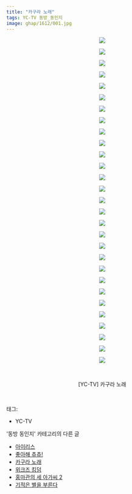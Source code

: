 ```yaml
---
title: "카구라 노래"
tags: YC-TV 동방_동인지
image: ghap/1612/001.jpg
---
```

<div class="article">
<p style="text-align: center; clear: none; float: none;"><img src="{{ site.nasurl }}/ghap/1612/001.jpg"/></p>
<p style="text-align: center; clear: none; float: none;"><img src="{{ site.nasurl }}/ghap/1612/002.jpg"/></p>
<p style="text-align: center; clear: none; float: none;"><img src="{{ site.nasurl }}/ghap/1612/003.jpg"/></p>
<p style="text-align: center; clear: none; float: none;"><img src="{{ site.nasurl }}/ghap/1612/004.jpg"/></p>
<p style="text-align: center; clear: none; float: none;"><img src="{{ site.nasurl }}/ghap/1612/005.jpg"/></p>
<p style="text-align: center; clear: none; float: none;"><img src="{{ site.nasurl }}/ghap/1612/006.jpg"/></p>
<p style="text-align: center; clear: none; float: none;"><img src="{{ site.nasurl }}/ghap/1612/007.jpg"/></p>
<p style="text-align: center; clear: none; float: none;"><img src="{{ site.nasurl }}/ghap/1612/008.jpg"/></p>
<p style="text-align: center; clear: none; float: none;"><img src="{{ site.nasurl }}/ghap/1612/009.jpg"/></p>
<p style="text-align: center; clear: none; float: none;"><img src="{{ site.nasurl }}/ghap/1612/010.jpg"/></p>
<p style="text-align: center; clear: none; float: none;"><img src="{{ site.nasurl }}/ghap/1612/011.jpg"/></p>
<p style="text-align: center; clear: none; float: none;"><img src="{{ site.nasurl }}/ghap/1612/012.jpg"/></p>
<p style="text-align: center; clear: none; float: none;"><img src="{{ site.nasurl }}/ghap/1612/013.jpg"/></p>
<p style="text-align: center; clear: none; float: none;"><img src="{{ site.nasurl }}/ghap/1612/014.jpg"/></p>
<p style="text-align: center; clear: none; float: none;"><img src="{{ site.nasurl }}/ghap/1612/015.jpg"/></p>
<p style="text-align: center; clear: none; float: none;"><img src="{{ site.nasurl }}/ghap/1612/016.jpg"/></p>
<p style="text-align: center; clear: none; float: none;"><img src="{{ site.nasurl }}/ghap/1612/017.jpg"/></p>
<p style="text-align: center; clear: none; float: none;"><img src="{{ site.nasurl }}/ghap/1612/018.jpg"/></p>
<p style="text-align: center; clear: none; float: none;"><img src="{{ site.nasurl }}/ghap/1612/019.jpg"/></p>
<p style="text-align: center; clear: none; float: none;"><img src="{{ site.nasurl }}/ghap/1612/020.jpg"/></p>
<p style="text-align: center; clear: none; float: none;"><img src="{{ site.nasurl }}/ghap/1612/021.jpg"/></p>
<p style="text-align: center; clear: none; float: none;"><img src="{{ site.nasurl }}/ghap/1612/022.jpg"/></p>
<p style="text-align: center; clear: none; float: none;"><img src="{{ site.nasurl }}/ghap/1612/023.jpg"/></p>
<p style="text-align: center; clear: none; float: none;"><img src="{{ site.nasurl }}/ghap/1612/024.jpg"/></p>
<p style="text-align: center; clear: none; float: none;"><img src="{{ site.nasurl }}/ghap/1612/025.jpg"/></p>
<p style="text-align: center; clear: none; float: none;"><img src="{{ site.nasurl }}/ghap/1612/026.jpg"/></p>
<p style="text-align: center; clear: none; float: none;"><img src="{{ site.nasurl }}/ghap/1612/027.jpg"/></p>
<p style="text-align: center; clear: none; float: none;"><img src="{{ site.nasurl }}/ghap/1612/028.jpg"/></p>
<p style="text-align: center; clear: none; float: none;"><img src="{{ site.nasurl }}/ghap/1612/029.jpg"/></p>
<p style="text-align: center; clear: none; float: none;"><br/></p>
<p style="text-align: center; clear: none; float: none;">[YC-TV] 카구라 노래</p>
<p><br/></p>
</div><div class="tagTrail">
<p>태그: </p>
<ul>
<li>YC-TV</li>
</ul>
</div><div class="another">
<p>'동방 동인지' 카테고리의 다른 글</p>
<ul>
<li><a href="/2016-08-16-ghap_1614">아이리스</a></li>
<li><a href="/2016-08-16-ghap_1613">좋아해 츄츄!</a></li>
<li><a href="/2016-08-16-ghap_1612">카구라 노래</a></li>
<li><a href="/2016-08-16-ghap_1611">위크즈 킹덤</a></li>
<li><a href="/2016-08-16-ghap_1610">홍마관의 세 아가씨 2</a></li>
<li><a href="/2016-08-16-ghap_1609">기적은 별을 부른다</a></li>
</ul>
</div><div class="cb_module cb_fluid">
<div class="cb_wrt cb_profile">
</div><!-- commentList close -->
</div>
<br/>
<p id="refer"></p>
<br/>
